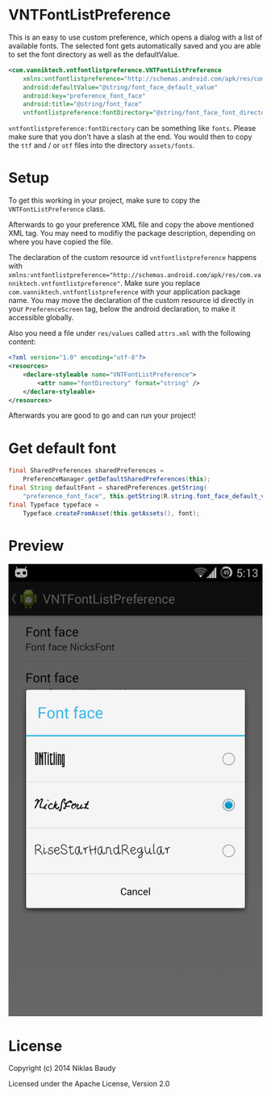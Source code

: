VNTFontListPreference
=====================

This is an easy to use custom preference, which opens a dialog with a list of available fonts. The selected font gets automatically saved and you are able to set the font directory as well as the defaultValue.

```xml
<com.vanniktech.vntfontlistpreference.VNTFontListPreference
    xmlns:vntfontlistpreference="http://schemas.android.com/apk/res/com.vanniktech.vntfontlistpreference"
    android:defaultValue="@string/font_face_default_value"
    android:key="preference_font_face"
    android:title="@string/font_face"
    vntfontlistpreference:fontDirectory="@string/font_face_font_directory" />
```

`vntfontlistpreference:fontDirectory` can be something like `fonts`. Please make sure that you don't have a slash at the end. You would then to copy the `ttf` and / or `otf` files into the directory `assets/fonts`.

# Setup

To get this working in your project, make sure to copy the `VNTFontListPreference` class.

Afterwards to go your preference XML file and copy the above mentioned XML tag. You may need to modifiy the package description, depending on where you have copied the file.

The declaration of the custom resource id `vntfontlistpreference` happens with `xmlns:vntfontlistpreference="http://schemas.android.com/apk/res/com.vanniktech.vntfontlistpreference"`. Make sure you replace `com.vanniktech.vntfontlistpreference` with your application package name. You may move the declaration of the custom resource id directly in your `PreferenceScreen` tag, below the android declaration, to make it accessible globally.

Also you need a file under `res/values` called `attrs.xml` with the following content:

```xml
<?xml version="1.0" encoding="utf-8"?>
<resources>
    <declare-styleable name="VNTFontListPreference">
        <attr name="fontDirectory" format="string" />
    </declare-styleable>
</resources>
```

Afterwards you are good to go and can run your project!

# Get default font

```java
final SharedPreferences sharedPreferences = 
    PreferenceManager.getDefaultSharedPreferences(this);
final String defaultFont = sharedPreferences.getString(
    "preference_font_face", this.getString(R.string.font_face_default_value));
final Typeface typeface = 
    Typeface.createFromAsset(this.getAssets(), font);
```

# Preview

![Image of VNTFontListPreference](res/drawable/preview.png)

# License

Copyright (c) 2014 Niklas Baudy

Licensed under the Apache License, Version 2.0
